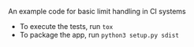 An example code for basic limit handling in CI systems

* To execute the tests, run `tox`
* To package the app, run `python3 setup.py sdist`


